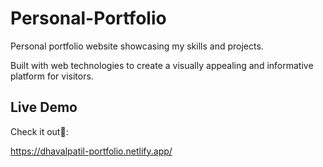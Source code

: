 # Personal-Portfolio

Personal portfolio website showcasing my skills and projects.

Built with web technologies to create a visually appealing and informative platform for visitors.

## Live Demo
Check it out🚀:

https://dhavalpatil-portfolio.netlify.app/
